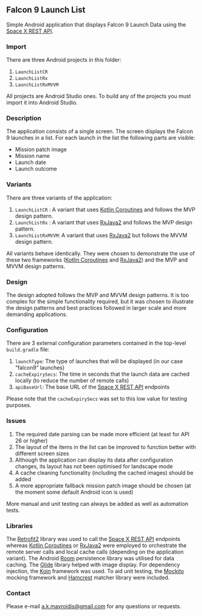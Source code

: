 ## Falcon 9 Launch List

Simple Android application that displays Falcon 9 Launch Data using the [Space X REST API](https://github.com/r-spacex/SpaceX-API).

### Import

There are three Android projects in this folder:

1. `LaunchListCR`
2. `LaunchListRx`
3. `LaunchListRxMVVM`

All projects are Android Studio ones. To build any of the projects you must import it into Android Studio.

### Description

The application consists of a single screen. The screen displays the Falcon 9 launches in a list. For each launch in the list the following parts are visible:

- Mission patch image
- Mission name
- Launch date
- Launch outcome

### Variants

There are three variants of the application:

1. `LaunchListCR`    : A variant that uses [Kotlin Coroutines](https://kotlinlang.org/docs/reference/coroutines-overview.html) and follows the MVP design pattern.
2. `LaunchListRx`    : A variant that uses [RxJava2](https://github.com/ReactiveX/RxJava) and follows the MVP design pattern.
3. `LaunchListRxMVVM`: A variant that uses [RxJava2](https://github.com/ReactiveX/RxJava) but follows the MVVM design pattern.

All variants behave identically. They were chosen to demonstrate the use of these two frameworks ([Kotlin Coroutines](https://kotlinlang.org/docs/reference/coroutines-overview.html) and [RxJava2](https://github.com/ReactiveX/RxJava)) and the MVP and MVVM design patterns.

### Design

The design adopted follows the MVP and MVVM design patterns. It is too complex for the simple functionality required, but it was chosen to illustrate
the design patterns and best practices followed in larger scale and more demanding applications.
  
### Configuration

There are 3 external configuration parameters contained in the top-level `build.gradle` file:

1. `launchType`: The type of launches that will be displayed (in our case “falcon9” launches)
2. `cacheExpirySecs`: The time in seconds that the launch data are cached locally (to reduce the number of remote calls)
3. `apiBaseUrl`: The base URL of the [Space X REST API](https://github.com/r-spacex/SpaceX-API) endpoints

Please note that the `cacheExpirySecs` was set to this low value for testing purposes.

### Issues

1. The required date parsing can be made more efficient (at least for API 26 or higher)
2. The layout of the items in the list can be improved to function better with different screen sizes
3. Although the application can display its data after configuration changes, its layout has not been optimised for landscape mode
4. A cache cleaning functionality (including the cached images) should be added
5. A more appropriate fallback mission patch image should be chosen (at the moment some default Android icon is used)

More manual and unit testing can always be added as well as automation tests.


### Libraries

The [Retrofit2](https://square.github.io/retrofit/) library was used to call the [Space X REST API](https://github.com/r-spacex/SpaceX-API) endpoints whereas [Kotlin Coroutines](https://kotlinlang.org/docs/reference/coroutines-overview.html) or [RxJava2](https://github.com/ReactiveX/RxJava) were employed to orchestrate the remote server calls and local cache calls (depending on the application variant). The Android [Room](https://developer.android.com/training/data-storage/room/index.html) persistence library was utilised for data caching. The 
[Glide](https://github.com/bumptech/glide) library helped with image display. For dependency injection, the [Koin](https://insert-koin.io/) framework was used. To aid unit testing, the [Mockito](https://site.mockito.org/) mocking framework and [Hamcrest](http://hamcrest.org/JavaHamcrest/) matcher library were included.

### Contact

Please e-mail <a.k.mavroidis@gmail.com> for any questions or requests.

